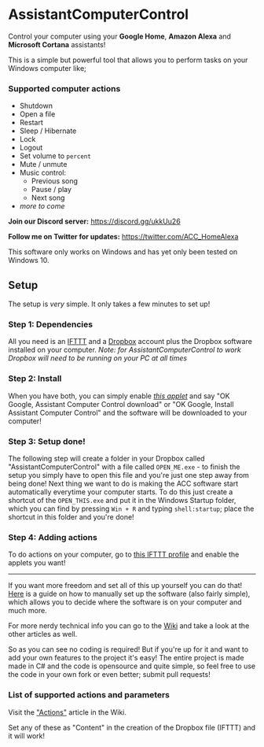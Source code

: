 # AssistantComputerControl
Control your computer using your **Google Home**, **Amazon Alexa** and **Microsoft Cortana** assistants!

This is a simple but powerful tool that allows you to perform tasks on your Windows computer like;
### Supported computer actions
* Shutdown
* Open a file
* Restart
* Sleep / Hibernate
* Lock
* Logout
* Set volume to `percent`
* Mute / unmute
* Music control:
  * Previous song
  * Pause / play
  * Next song
* _more to come_

**Join our Discord server:** https://discord.gg/ukkUu26

**Follow me on Twitter for updates:** https://twitter.com/ACC_HomeAlexa

This software only works on Windows and has yet only been tested on Windows 10.

## Setup
The setup is _very_ simple. It only takes a few minutes to set up!

### Step 1: Dependencies
All you need is an [IFTTT](https://ifttt.com/) and a [Dropbox](https://www.dropbox.com/) account plus the Dropbox software installed on your computer.
_Note: for AssistantComputerControl to work Dropbox will need to be running on your PC at all times_

### Step 2: Install
When you have both, you can simply enable _[this applet](https://ifttt.com/applets/xk7JPtWu-acc-install-assistantcomputercontrol)_ and say "OK Google, Assistant Computer Control download" or "OK Google, Install Assistant Computer Control" and the software will be downloaded to your computer!

### Step 3: Setup done!
The following step will create a folder in your Dropbox called "AssistantComputerControl" with a file called `OPEN_ME.exe` - to finish the setup you simply have to open this file and you're just one step away from being done! Next thing we want to do is making the ACC software start automatically everytime your computer starts. To do this just create a shortcut of the `OPEN_THIS.exe` and put it in the Windows Startup folder, which you can find by pressing `Win + R` and typing `shell:startup`; place the shortcut in this folder and you're done!

### Step 4: Adding actions
To do actions on your computer, go to [this IFTTT profile](https://ifttt.com/makers/assistantcomputercontrol) and enable the applets you want!

---

If you want more freedom and set all of this up yourself you can do that! [Here](https://github.com/AlbertMN/AssistantComputerControl/wiki/Manual-setup) is a guide on how to manually set up the software (also fairly simple), which allows you to decide where the software is on your computer and much more.

For more nerdy technical info you can go to the [Wiki](https://github.com/AlbertMN/AssistantComputerControl/wiki) and take a look at the other articles as well.

So as you can see no coding is required! But if you're up for it and want to add your own features to the project it's easy! The entire project is made made in C# and the code is opensource and quite simple, so feel free to use the code in your own fork or even better; submit pull requests!

### List of supported actions and parameters
Visit the ["Actions"](https://github.com/AlbertMN/HomeComputerControl/wiki/Actions) article in the Wiki.

Set any of these as "Content" in the creation of the Dropbox file (IFTTT) and it will work!
